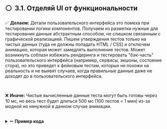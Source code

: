 ## ⚪ ️ 3.1. Отделяй UI от функциональности

✅ **Делаем:** Детали пользовательского интерфейса это помеха при тестировании логики компонентов. Получаем из разметки нужные для тестирования данные абстрактным способом, не слишком связанным с графической реализацией. Пишем утверждения тестов только на чистых данных (туда не должны попадать HTML / CSS) и отключем анимацию, которая может замедлять выполнение тестов. Может возникнуть соблазн избежать рендеринга и тестировать "бэк-часть" пользовательского интерфейса (например, сервисы, экшоны, состояние стора), но это приведет к фейковым тестам, которые не похожи на реальность и не выявят случаев, когда правильные данные даже не доходят до в пользовательского интерфейса.

<br/>

❌ **Иначе:** Чистые вычисленные данные теста могут быть готовы через 10 мс, но весь тест будет длиться 500 мс (100 тестов = 1 мин) из-за модной но ненужной в данном случае анимации.

<br/>

<details><summary>✏ <b>Пример кода</b></summary>

<br/>

### 👏 Правильно: Отделяем данные от деталей UI-реализации

![](https://img.shields.io/badge/🔧%20Example%20using%20React-blue.svg "Examples with React") ![](https://img.shields.io/badge/🔧%20Example%20using%20React%20Testing%20Library-blue.svg "Examples with react-testing-library")

```javascript
test("Когда у списка юзеров выставлен флаг показа только VIP, дожны отрисоваться только VIP юзеры", () => {
  // Состояние
  const allUsers = [
    { id: 1, name: "Yoni Goldberg", vip: false },
    { id: 2, name: "John Doe", vip: true }
  ];

  // Действие
  const { getAllByTestId } = render(
    <UsersList users={allUsers} showOnlyVIP={true} />
  );

  // Утверждение - сначала вытаскиваем из разметки необходимые данные для теста
  const allRenderedUsers = getAllByTestId("user").map(
    uiElement => uiElement.textContent
  );
  const allRealVIPUsers = allUsers
    .filter(user => user.vip)
    .map(user => user.name);
  expect(allRenderedUsers).toEqual(allRealVIPUsers); //сравниваем данные с данными, детали разметки не важны
});
```

<br/>

### 👎 Неправильно: В тесте смешались данные и представление

```javascript
test("Когда у списка юзеров выставлен флаг показа только VIP, дожны отрисоваться только VIP юзеры", () => {
  // Состояние
  const allUsers = [
    { id: 1, name: "Yoni Goldberg", vip: false },
    { id: 2, name: "John Doe", vip: true }
  ];

  // Действие
  const { getAllByTestId } = render(
    <UsersList users={allUsers} showOnlyVIP={true} />
  );

  // Утверждение - смешали UI и данные
  expect(getAllByTestId("user")).toEqual(
    '[<li data-testid="user">John Doe</li>]'
  );
});
```

</details>

<br/><br/>

